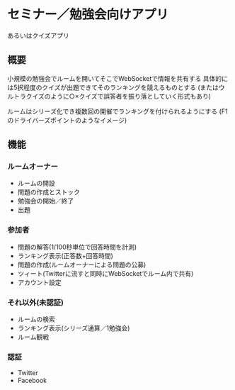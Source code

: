 # セミナー／勉強会向けアプリ
あるいはクイズアプリ

## 概要
小規模の勉強会でルームを開いてそこでWebSocketで情報を共有する
具体的には5択程度のクイズが出題できてそのランキングを競えるものとする
(またはウルトラクイズのように○×クイズで誤答者を振り落としていく形式もあり)

ルームはシリーズ化でき複数回の開催でランキングを付けられるようにする
(F1のドライバーズポイントのようなイメージ)

## 機能
### ルームオーナー
- ルームの開設
- 問題の作成とストック
- 勉強会の開始／終了
- 出題

### 参加者
- 問題の解答(1/100秒単位で回答時間を計測)
- ランキング表示(正答数+回答時間)
- 問題の作成(ルームオーナーによる問題の公募)
- ツィート(Twitterに流すと同時にWebSocketでルーム内で共有)
- アカウント設定

### それ以外(未認証)
- ルームの検索
- ランキング表示(シリーズ通算／1勉強会)
- ルーム観戦

### 認証
- Twitter
- Facebook